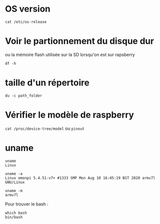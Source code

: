 # OS version
```
cat /etc/os-release
```

# Voir le partionnement du disque dur
ou la mémoire flash utilisée sur la SD lorsqu'on est sur rapsberry
```
df -h
```

# taille d'un répertoire

```
du -c path_folder
```

# Vérifier le modèle de raspberry

`cat /proc/device-tree/model` ou `pinout`

# uname 
```
uname
Linux
```
```
uname -a
Linux emonpi 5.4.51-v7+ #1333 SMP Mon Aug 10 16:45:19 BST 2020 armv7l GNU/Linux
```
```
uname -m
armv7l
```

Pour trouver le bash :

```
which bash
bin/bash
```
